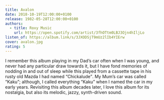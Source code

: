 ```yaml
---
title: Avalon
date: 2018-10-19T12:00:00+0100
release: 1982-05-28T12:00:00+0100
authors:
  - title: Roxy Music
    url: https://open.spotify.com/artist/3fhOTtm0LBJ3Ojn4hIljLo
listen_of: https://album.link/s/3JXODSjT9mUz2lIb4YIErw
cover: avalon.jpg
rating: 5
---
```


I remember this album playing in my Dad’s car often when I was young, and never had any particular draw towards it, but I have fond memories of nodding in and out of sleep while this played from a cassette tape in his rusty old Mazda I had named <q>Chickalude</q>. My Mum’s car was called <q>Kaku</q>; although, I called everything <q>Kaku</q> when I named the car in my early years. Revisiting this album decades later, I love this album for its nostalgia, but also its melodic, jazzy, synth-driven sound.

